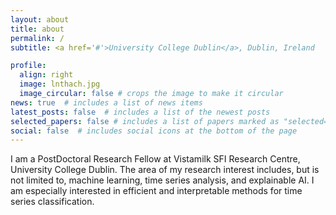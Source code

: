 ```yaml
---
layout: about
title: about
permalink: /
subtitle: <a href='#'>University College Dublin</a>, Dublin, Ireland

profile:
  align: right
  image: lnthach.jpg
  image_circular: false # crops the image to make it circular  
news: true  # includes a list of news items
latest_posts: false  # includes a list of the newest posts
selected_papers: false # includes a list of papers marked as "selected={true}"
social: false  # includes social icons at the bottom of the page
---
```


I am a PostDoctoral Research Fellow at Vistamilk SFI Research Centre, University College Dublin. The area of my research interest includes, but is not limited to, machine learning, time series analysis, and explainable AI. I am especially interested in efficient and interpretable methods for time series classification.

<!-- Write your biography here. Tell the world about yourself. Link to your favorite [subreddit](http://reddit.com). You can put a picture in, too. The code is already in, just name your picture `prof_pic.jpg` and put it in the `img/` folder.

Put your address / P.O. box / other info right below your picture. You can also disable any of these elements by editing `profile` property of the YAML header of your `_pages/about.md`. Edit `_bibliography/papers.bib` and Jekyll will render your [publications page](/al-folio/publications/) automatically.

Link to your social media connections, too. This theme is set up to use [Font Awesome icons](http://fortawesome.github.io/Font-Awesome/) and [Academicons](https://jpswalsh.github.io/academicons/), like the ones below. Add your Facebook, Twitter, LinkedIn, Google Scholar, or just disable all of them. -->
